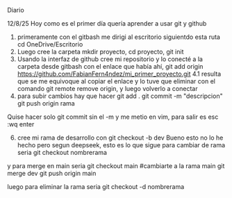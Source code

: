 Diario

12/8/25
Hoy como es el primer día quería aprender a usar git y github
1. primeramente con el gitbash me dirigi al escritorio siguientdo esta ruta cd OneDrive/Escritorio
2. Luego cree la carpeta mkdir proyecto, cd proyecto, git init
4. Usando la interfaz de github cree mi repositorio y lo conecté a la carpeta desde gitbash con 
el enlace que había ahí, git add origin https://github.com/FabianFern4ndez/mi_primer_proyecto.git
4.1 resulta que se me equivoque al copiar el enlace y lo tuve que eliminar con el comando
git remote  remove origin, y luego volverlo a conectar
5. para subir cambios hay que hacer
git add .
git commit -m "descripcion"
git push origin rama

Quise hacer solo git commit sin el -m y me metio en vim, para salir es esc :wq enter

6. cree mi rama de desarrollo con git checkout -b dev
Bueno esto no lo he hecho pero segun deepseek, esto es lo que sigue
para cambiar de rama seria git checkout nombrerama

y para merge en main seria
git checkout main #cambiarte a la rama main
git merge dev
git push origin main

luego para eliminar la rama seria git checkout -d nombrerama
